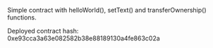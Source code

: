 Simple contract with helloWorld(), setText() and transferOwnership() functions. 

Deployed contract hash:  0xe93cca3a63e082582b38e88189130a4fe863c02a
